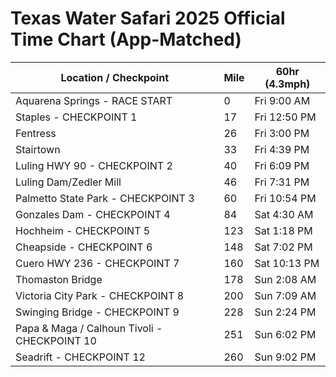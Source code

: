# Texas Water Safari 2025 Official Time Chart (App-Matched)

| Location / Checkpoint                        | Mile | 60hr (4.3mph) | 
|----------------------------------------------|------|---------------|
| Aquarena Springs - RACE START                | 0    | Fri 9:00 AM   |
| Staples - CHECKPOINT 1                       | 17   | Fri 12:50 PM  |
| Fentress                                     | 26   | Fri 3:00 PM   |
| Stairtown                                    | 33   | Fri 4:39 PM   |
| Luling HWY 90 - CHECKPOINT 2                 | 40   | Fri 6:09 PM   |
| Luling Dam/Zedler Mill                            | 46   | Fri 7:31 PM   |
| Palmetto State Park - CHECKPOINT 3           | 60   | Fri 10:54 PM   |
| Gonzales Dam - CHECKPOINT 4                  | 84   | Sat 4:30 AM   |
| Hochheim - CHECKPOINT 5                      |123   | Sat 1:18 PM  |
| Cheapside - CHECKPOINT 6                     |148   | Sat 7:02 PM   |
| Cuero HWY 236 - CHECKPOINT 7                 |160   | Sat 10:13 PM   |
| Thomaston Bridge                             |178   | Sun 2:08 AM   |
| Victoria City Park - CHECKPOINT 8            |200   | Sun 7:09 AM   |
| Swinging Bridge - CHECKPOINT 9               |228   | Sun 2:24 PM  |
| Papa & Maga / Calhoun Tivoli - CHECKPOINT 10 |251   | Sun 6:02 PM   |
| Seadrift - CHECKPOINT 12                       |260   | Sun 9:02 PM   |